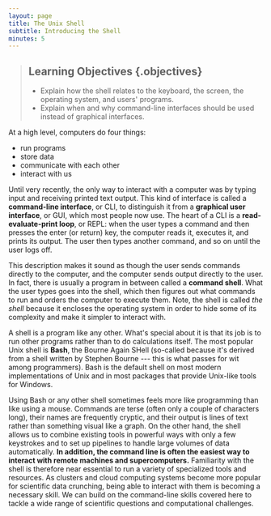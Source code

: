 ```yaml
---
layout: page
title: The Unix Shell
subtitle: Introducing the Shell
minutes: 5
---
```

> ## Learning Objectives {.objectives}
>
> *   Explain how the shell relates to the keyboard, the screen, the operating system, and users' programs.
> *   Explain when and why command-line interfaces should be used instead of graphical interfaces.

At a high level, computers do four things:

-   run programs
-   store data
-   communicate with each other
-   interact with us

Until very recently, the only way to interact with a computer was by typing input and receiving printed text output. This kind of interface is called a
**command-line interface**, 
or CLI, to distinguish it from a
**graphical user interface**, or GUI, which most people now use.
The heart of a CLI is a **read-evaluate-print loop**, or REPL:
when the user types a command and then presses the enter (or return) key, the computer reads it, executes it, and prints its output. The user then types another command, and so on until the user logs off.

This description makes it sound as though the user sends commands directly to the computer, and the computer sends output directly to the user.
In fact, there is usually a program in between called a
**command shell**.
What the user types goes into the shell, which then figures out what commands to run and orders the computer to execute them. Note, the shell is called *the shell* because it encloses the operating system in order to hide some of its complexity and make it simpler to interact with.

A shell is a program like any other. What's special about it is that its job is to run other programs rather than to do calculations itself. The most popular Unix shell is **Bash**,
the Bourne Again SHell (so-called because it's derived from a shell written by Stephen Bourne --- this is what passes for wit among programmers). Bash is the default shell on most modern implementations of Unix and in most packages that provide Unix-like tools for Windows.

Using Bash or any other shell sometimes feels more like programming than like using a mouse. Commands are terse (often only a couple of characters long), their names are frequently cryptic,
and their output is lines of text rather than something visual like a graph. On the other hand, the shell allows us to combine existing tools in powerful ways with only a few keystrokes and to set up pipelines to handle large volumes of data automatically. **In addition, the command line is often the easiest way to interact with remote machines and supercomputers.**
Familiarity with the shell is therefore near essential to run a variety of specialized tools and resources. As clusters and cloud computing systems become more popular for scientific data crunching, being able to interact with them is becoming a necessary skill. We can build on the command-line skills covered here to tackle a wide range of scientific questions and computational challenges.
